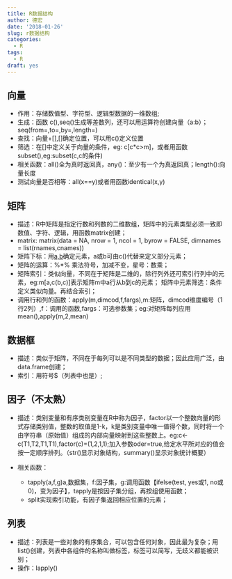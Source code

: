 ```yaml
---
title: R数据结构
author: 德宏
date: '2018-01-26'
slug: r数据结构
categories:
  - R
tags:
  - R
draft: yes
---
```


<!--more-->

## 向量

* 作用：存储数值型、字符型、逻辑型数据的一维数组;
* 生成：函数 c(),seq()生成等差数列，还可以用运算符创建向量（a:b）；seq(from=,to=,by=,length=)
* 查找：向量+[],[]确定位置，可以用c()定义位置
* 筛选：在[]中定义关于向量的条件，eg: c[c*c>m]，或者用函数subset(),eg:subset(c,c的条件)
* 相关函数：all()全为真时返回真，any()：至少有一个为真返回真；length():向量长度
* 测试向量是否相等：all(x==y)或者用函数identical(x,y)

## 矩阵

* 描述：R中矩阵是指定行数和列数的二维数组，矩阵中的元素类型必须一致即数值、字符、逻辑，用函数matrix创建；
* matrix: matrix(data = NA, nrow = 1, ncol = 1, byrow = FALSE,
       dimnames = list(rnames,cnames))
* 矩阵下标：用[a,b](a行，b列)确定元素，a或b可由c()代替来定义部分元素；
* 矩阵的运算：%*% 乘法符号，加减不变，星号：数乘；
* 矩阵索引：类似向量，不同在于矩阵是二维的，除行列外还可索引行列中的元素，eg:m[a,c(b,c)]表示矩阵m中a行从b到c的元素；
矩阵中元素筛选：条件定义类似向量。再结合索引；
* 调用行和列的函数：apply(m,dimcod,f,fargs),m:矩阵，dimcod维度编号（1行2列）,f：调用的函数,fargs：可选参数集；eg:对矩阵每列应用mean(),apply(m,2,mean)

## 数据框
* 描述：类似于矩阵，不同在于每列可以是不同类型的数据；因此应用广泛，由data.frame创建；
* 索引：用符号$（列表中也是）;

## 因子（不太熟）
* 描述：类别变量和有序类别变量在R中称为因子，factor以一个整数向量的形式存储类别值，整数的取值是1-k，k是类别变量中唯一值得个数，同时将一个由字符串（原始值）组成的内部向量映射到这些整数上。eg:c<-c(T1,T2,T1,T1),factor(c)=(1,2,1,1);加入参数oder=true,给定水平所对应的值会按一定顺序排列。（str()显示对象结构，summary()显示对象统计概要）

* 相关函数：
  * tapply(a,f,g)a,数据集，f:因子集，g:调用函数【ifelse(test, yes或1, no或0)，变为因子】，tapply是按因子集分组，再按组使用函数；
  * split实现索引功能，有因子集返回相应位置的元素；

## 列表
* 描述：列表是一些对象的有序集合，可以包含任何对象，因此最为复杂；用list()创建，列表中各组件的名称叫做标签，标签可以简写，无歧义都能被识别；
* 操作：lapply()

